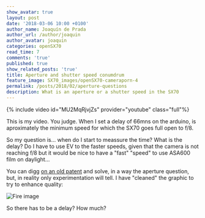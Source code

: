 ```yaml
---
show_avatar: true
layout: post
date: '2018-03-06 10:00 +0100'
author_name: Joaquín de Prada
author_url: /author/joaquin
author_avatar: joaquin
categories: openSX70
read_time: 7
comments: 'true'
published: true
show_related_posts: 'true'
title: Aperture and shutter speed conumdrum
feature_image: SX70_images/openSX70-cameraporn-4
permalink: /posts/2018/02/aperture-questions
description: What is an aperture or a shutter speed in the SX70
---
```

{% include video id="MU2MqRjvjZs" provider="youtube" class="full"%}

This is my video. You judge. When I set a delay of 66mns on the arduino, is aproximately the minimum speed for which the SX70 goes full open to f/8.

So my question is... when do I start to meassure the time? What is the delay? Do I have to use EV to the faster speeds, given that the camera is not reaching f/8 but it would be nice to have a "fast" "speed" to use ASA600 film on daylight...

You can digg [on an old patent](https://patents.google.com/patent/US3832722) and solve, in a way the aperture question, but, in reality only experimentation will tell. I have "cleaned" the graphic to try to enhance quality:

![Fire image]({{site.url}}/{{site.baseurl}}img/2018/03/SX70_aperture.jpg)

So there has to be a delay? How much?


